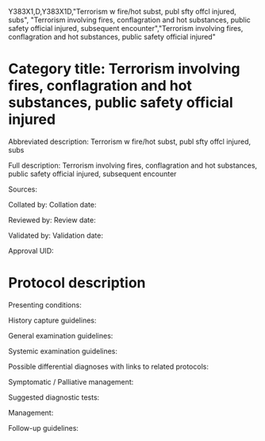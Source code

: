 Y383X1,D,Y383X1D,"Terrorism w fire/hot subst, publ sfty offcl injured, subs", "Terrorism involving fires, conflagration and hot substances, public safety official injured, subsequent encounter","Terrorism involving fires, conflagration and hot substances, public safety official injured"
# Category title: Terrorism involving fires, conflagration and hot substances, public safety official injured

Abbreviated description: Terrorism w fire/hot subst, publ sfty offcl injured, subs

Full description: Terrorism involving fires, conflagration and hot substances, public safety official injured, subsequent encounter

Sources:

Collated by:
Collation date:

Reviewed by:
Review date:

Validated by:
Validation date:

Approval UID:

# Protocol description

Presenting conditions:

History capture guidelines:

General examination guidelines:

Systemic examination guidelines:

Possible differential diagnoses with links to related protocols:

Symptomatic / Palliative management:

Suggested diagnostic tests:

Management:

Follow-up guidelines:

